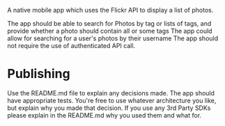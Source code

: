 A native mobile app which uses the Flickr API to display a list of photos.


The app should be able to search for Photos by tag or lists of tags, and provide whether a photo
should contain all or some tags
The app could allow for searching for a user's photos by their username
The app should not require the use of authenticated API call.

# Publishing

Use the README.md file to explain any decisions made.
The app should have appropriate tests.
You're free to use whatever architecture you like, but explain why you made that decision.
If you use any 3rd Party SDKs please explain in the README.md why you used them and what for.
